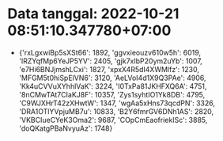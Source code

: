 # Data tanggal: 2022-10-21 08:51:10.347780+07:00

* {'rxLgxwiBp5sXSt66': 1892, 'ggvxieouzv610w5h': 6019, 'lRZYqfMp6YeJP5YV': 2405, 'gjk7xIbP20ym2uYb': 1007, 'e7Hi6BNJjmshLCxi': 1827, 'xpxX4R5dI4XWMlfz': 1230, 'MFGM5t0hiSpElVN6': 3120, 'AeLVoI4d1X9Q3PAe': 4906, 'Kk4uCVVuXYhhlVaK': 3224, 'I0TxPa81JKHFXQ6A': 4751, '8nCMwTAt7CIaKJ8F': 10357, 'Zys1syhtIO1Yk8DB': 4795, 'C9WJXHrT42zXHwtW': 1347, 'wgAa5xHns73qcdPN': 3326, 'DRA1OTlYVpjuMB7u': 10833, 'B2Y6fmrGV6DNh1AS': 2820, 'VKBCIueCYeK3Oma2': 9687, 'COpCmEaofriekISc': 3885, 'doQKatgPBaNvyuAz': 1748}
